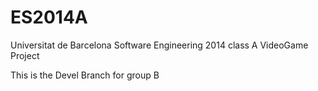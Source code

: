 ES2014A
=======

Universitat de Barcelona Software Engineering 2014 class A VideoGame Project 

This is the Devel Branch for group B

